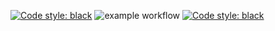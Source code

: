 <a href="https://medmammeri.github.io/Credit-Scoring/"><img alt="Code style: black" src="https://github.com/medmammeri/Credit-Scoring/actions/workflows/docs.yml/badge.svg"></a>
![example workflow](https://github.com/medmammeri/Credit-Scoring/actions/workflows/pipeline.yml/badge.svg)
<a href="https://github.com/psf/black"><img alt="Code style: black" src="https://img.shields.io/badge/code%20style-black-000000.svg"></a>
